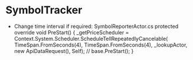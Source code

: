 # SymbolTracker
- Change time interval if required: SymbolReporterActor.cs 
    protected override void PreStart()
        {
            _getPriceScheduler = Context.System.Scheduler.ScheduleTellRepeatedlyCancelable(
                TimeSpan.FromSeconds(4),
                TimeSpan.FromSeconds(4),
                _lookupActor,
                new ApiDataRequest(),
                Self);
            // base.PreStart();
        }    
